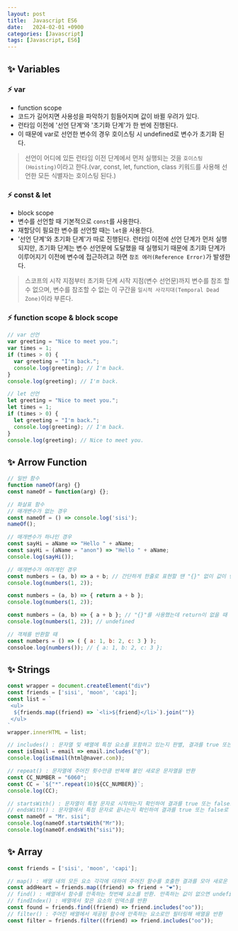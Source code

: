 ```yaml
---
layout: post
title:  Javascript ES6
date:   2024-02-01 +0900
categories: [Javascript]
tags: [Javascript, ES6]
---
```



## ✨ Variables

### ⚡ var

- function scope
- 코드가 길어지면 사용성을 파악하기 힘들어지며 값이 바뀔 우려가 있다.
- 런타임 이전에 '선언 단계'와 '초기화 단계'가 한 번에 진행된다.
- 이 때문에 var로 선언한 변수의 경우 호이스팅 시 undefined로 변수가 초기화 된다.

> 선언이 어디에 있든 런타임 이전 단계에서 먼저 실행되는 것을 `호이스팅(Hoisting)`이라고 한다.(var, const, let, function, class 키워드를 사용해 선언한 모든 식별자는 호이스팅 된다.)

### ⚡ const & let

- block scope
- 변수를 선언할 때 기본적으로 `const`를 사용한다.
- 재할당이 필요한 변수를 선언할 때는 `let`을 사용한다.
- '선언 단계'와 초기화 단계'가 따로 진행된다. 런타임 이전에 선언 단계가 먼저 실행되지만, 초기화 단계는 변수 선언문에 도달했을 때 실행되기 때문에 초기화 단계가 이루어지기 이전에 변수에 접근하려고 하면 `참조 에러(Reference Error)`가 발생한다.

> 스코프의 시작 지점부터 초기화 단계 시작 지점(변수 선언문)까지 변수를 참조 할 수 없으며, 변수를 참조할 수 없는 이 구간을 `일시적 사각지대(Temporal Dead Zone)`이라 부른다.

### ⚡ function scope & block scope

```javascript
// var 선언
var greeting = "Nice to meet you.";
var times = 1;
if (times > 0) {
  var greeting = "I'm back.";
  console.log(greeting); // I'm back.
}
console.log(greeting); // I'm back.

// let 선언
let greeting = "Nice to meet you.";
let times = 1;
if (times > 0) {
  let greeting = "I'm back.";
  console.log(greeting); // I'm back.
}
console.log(greeting); // Nice to meet you.
```


## ✨ Arrow Function

```javascript
// 일반 함수
function nameOf(arg) {}
const nameOf = function(arg) {};

// 화살표 함수
// 매개변수가 없는 경우
const nameOf = () => console.log('sisi');
nameOf();

// 매개변수가 하나인 경우
const sayHi = aName => "Hello " + aName;
const sayHi = (aName = "anon") => "Hello " + aName;
console.log(sayHi());

// 매개변수가 여려개인 경우
const numbers = (a, b) => a + b; // 간단하게 한줄로 표현할 땐 "{}" 없이 값이 반환
console.log(numbers(1, 2));

const numbers = (a, b) => { return a + b }; 
console.log(numbers(1, 2));

const numbers = (a, b) => { a + b }; // "{}"를 사용했는데 return이 없을 때 
console.log(numbers(1, 2)); // undefined

// 객체를 반환할 때
const numbers = () => ( { a: 1, b: 2, c: 3 } );
consoloe.log(numbers()); // { a: 1, b: 2, c: 3 };
```


## ✨ Strings

```javascript
const wrapper = document.createElement("div")
const friends = ['sisi', 'moon', 'capi'];
const list = `
 <ul>
  ${friends.map((friend) => `<li>${friend}</li>`).join("")}
 </ul>
`
wrapper.innerHTML = list;

// includes() : 문자열 및 배열에 특정 요소를 포함하고 있는지 판별, 결과를 true 또는 false로 반환
const isEmail = email => email.includes("@");
console.log(isEmail(html@naver.com));

// repeat() : 문자열에 주어진 횟수만큼 반복해 붙인 새로운 문자열을 반환
const CC_NUMBER = "6060";
const CC = `${"*".repeat(10)${CC_NUMBER}}`;
console.log(CC);

// startsWith() : 문자열이 특정 문자로 시작하는지 확인하여 결과를 true 또는 false로 반환
// endsWith() : 문자열에서 특정 문자로 끝나는지 확인하여 결과를 true 또는 false로 반환
const nameOf = "Mr. sisi";
console.log(nameOf.startsWith("Mr"));
console.log(nameOf.endsWith("sisi"));
```


## ✨ Array

```javascript
const friends = ['sisi', 'moon', 'capi'];

// map() : 배열 내의 모든 요소 각각에 대하여 주어진 함수를 호출한 결과를 모아 새로운 배열을 반환
const addHeart = friends.map((friend) => friend + "❤️");
// find() : 배열에서 함수를 만족하는 첫번째 요소를 반환. 만족하는 값이 없으면 undefined를 반환
// findIndex() : 배열에서 찾은 요소의 인덱스를 반환
const found = friends.find((friend) => friend.includes("oo"));
// filter() : 주어진 배열에서 제공된 함수에 만족하는 요소로만 필터링해 배열을 반환
const filter = friends.filter((friend) => friend.includes("oo")); 

```